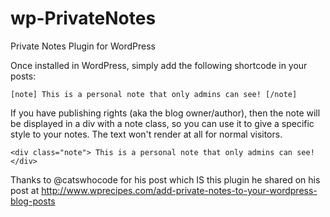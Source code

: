 wp-PrivateNotes
===============

Private Notes Plugin for WordPress

Once installed in WordPress, simply add the following shortcode in your posts:

    [note] This is a personal note that only admins can see! [/note]

If you have publishing rights (aka the blog owner/author), then the note will be displayed in a div with a note class, so you can use it to give a specific style to your notes.  The text won't render at all for normal visitors.

    <div class="note"> This is a personal note that only admins can see! </div>

Thanks to @catswhocode for his post which IS this plugin he shared on his post at http://www.wprecipes.com/add-private-notes-to-your-wordpress-blog-posts
